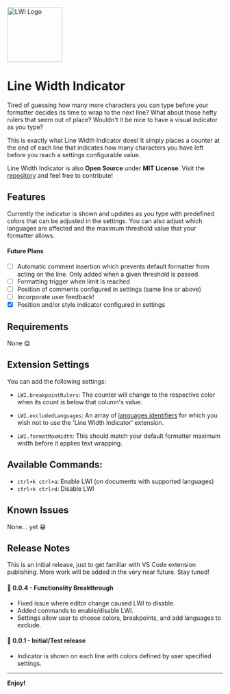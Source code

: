 <img src="https://i.imgur.com/ecQmjTZ.png" alt="LWI Logo" width=128/>

# Line Width Indicator

Tired of guessing how many more characters you can type before your formatter decides its time to wrap to the next line? What about those hefty rulers that seem out of place? Wouldn't it be nice to have a visual indicator as you type?

This is exactly what Line Width Indicator does!
It simply places a counter at the end of each line that indicates how many characters you have left before you reach a settings configurable value.

Line Width Indicator is also **Open Source** under **MIT License**. Visit the [repository](https://github.com/lbragile/Line-Width-Indicator) and feel free to contribute!

## Features

Currently the indicator is shown and updates as you type with predefined colors that can be adjusted in the settings. You can also adjust which languages are affected and the maximum threshold value that your formatter allows.

#### Future Plans

- [ ] Automatic comment insertion which prevents default formatter from acting on the line. Only added when a given threshold is passed.
- [ ] Formatting trigger when limit is reached
- [ ] Position of comments configured in settings (same line or above)
- [ ] Incorporate user feedback!
- [x] Position and/or style indicator configured in settings

<!-- Describe specific features of your extension including screenshots of your extension in action. Image paths are relative to this README file.

For example if there is an image subfolder under your extension project workspace:

\!\[feature X\]\(images/feature-x.png\)

> Tip: Many popular extensions utilize animations. This is an excellent way to show off your extension! We recommend short, focused animations that are easy to follow. -->

## Requirements

None 😋

<!-- If you have any requirements or dependencies, add a section describing those and how to install and configure them. -->

## Extension Settings

You can add the following settings:

- `LWI.breakpointRulers`: The counter will change to the respective color when its count is below that column's value.

- `LWI.excludedLanguages`: An array of [languages identifiers](https://code.visualstudio.com/docs/languages/identifiers#_known-language-identifiers) for which you wish not to use the 'Line Width Indicator' extension.

- `LWI.formatMaxWidth`: This should match your default formatter maximum width before it applies text wrapping.

## Available Commands:

- `ctrl+k ctrl+a`: Enable LWI (on documents with supported languages)
- `ctrl+k ctrl+d`: Disable LWI

## Known Issues

None... yet 😁

<!-- Calling out known issues can help limit users opening duplicate issues against your extension. -->

## Release Notes

This is an initial release, just to get familiar with VS Code extension publishing.
More work will be added in the very near future. Stay tuned!

#### 🔸 0.0.4 - Functionality Breakthrough

- Fixed issue where editor change caused LWI to disable.
- Added commands to enable/disable LWI.
- Settings allow user to choose colors, breakpoints, and add languages to exclude.

#### 🔸 0.0.1 - Initial/Test release

- Indicator is shown on each line with colors defined by user specified settings.

---

<!-- ## Following extension guidelines

Ensure that you've read through the extensions guidelines and follow the best practices for creating your extension.

- [Extension Guidelines](https://code.visualstudio.com/api/references/extension-guidelines) -->

<!-- ## Working with Markdown

**Note:** You can author your README using Visual Studio Code. Here are some useful editor keyboard shortcuts:

- Split the editor (`Cmd+\` on macOS or `Ctrl+\` on Windows and Linux)
- Toggle preview (`Shift+CMD+V` on macOS or `Shift+Ctrl+V` on Windows and Linux)
- Press `Ctrl+Space` (Windows, Linux) or `Cmd+Space` (macOS) to see a list of Markdown snippets -->

<!-- ### For more information

- [Visual Studio Code's Markdown Support](http://code.visualstudio.com/docs/languages/markdown)
- [Markdown Syntax Reference](https://help.github.com/articles/markdown-basics/) -->

**Enjoy!**
